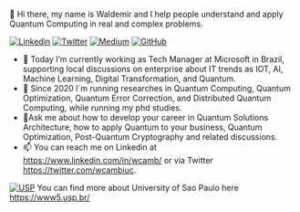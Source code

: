 👋 Hi there, my name is Waldemir and I help people understand and apply Quantum Computing in real and complex problems.

[![Linkedin](https://img.shields.io/badge/LinkedIn-0077B5?style=for-the-badge&logo=linkedin&logoColor=white)](https://www.linkedin.com/in/wcamb/)
[![Twitter](https://img.shields.io/badge/Twitter-1DA1F2?style=for-the-badge&logo=twitter&logoColor=white)](https://twitter.com/wcambiuc)
[![Medium](https://img.shields.io/badge/Medium-12100E?style=for-the-badge&logo=medium&logoColor=white)](https://medium.com/@waldemircambiucci)
[![GitHub](https://img.shields.io/badge/GitHub-100000?style=for-the-badge&logo=github&logoColor=white)](https://github.com/waldemircambiucci/)


- 👀 Today I’m currently working as Tech Manager at Microsoft in Brazil, supporting local discussions on enterprise about IT trends as IOT, AI, Machine Learning, Digital Transformation, and Quantum.
- 🌱 Since 2020 I´m running researches in Quantum Computing, Quantum Optimization, Quantum Error Correction, and Distributed Quantum Computing, while running my phd studies.
- 💞️Ask me about how to develop your career in Quantum Solutions Architecture, how to apply Quantum to your business, Quantum Optimization, Post-Quantum Cryptography and related discussions.
- 📫 You can reach me on Linkedin at https://www.linkedin.com/in/wcamb/ or via Twitter https://twitter.com/wcambiuc. 

[![USP](https://upload.wikimedia.org/wikipedia/commons/thumb/2/2f/Webysther_20170627_-_Bras%C3%A3o_USP.svg/300px-Webysther_20170627_-_Bras%C3%A3o_USP.svg.png)](https://www5.usp.br/) You can find more about University of Sao Paulo here https://www5.usp.br/


<!---
waldemircambiucci/waldemircambiucci is a ✨ special ✨ repository because its `README.md` (this file) appears on your GitHub profile.
You can click the Preview link to take a look at your changes.
--->

